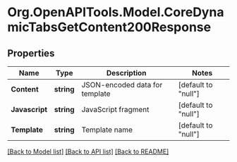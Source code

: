 # Org.OpenAPITools.Model.CoreDynamicTabsGetContent200Response

## Properties

Name | Type | Description | Notes
------------ | ------------- | ------------- | -------------
**Content** | **string** | JSON-encoded data for template | [default to "null"]
**Javascript** | **string** | JavaScript fragment | [default to "null"]
**Template** | **string** | Template name | [default to "null"]

[[Back to Model list]](../README.md#documentation-for-models) [[Back to API list]](../README.md#documentation-for-api-endpoints) [[Back to README]](../README.md)

